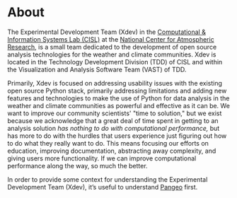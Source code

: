 # About

The Experimental Development Team (Xdev) in the
[Computational & Information Systems Lab (CISL)](https://www2.cisl.ucar.edu/)
at the [National Center for Atmospheric Research](https://ncar.ucar.edu/), is
a small team dedicated to the development of open source analysis technologies
for the weather and climate communities.  Xdev is located in the Technology
Development Division (TDD) of CISL and within the Visualization and Analysis
Software Team (VAST) of TDD.

Primarily, Xdev is focused on addressing usability issues with the existing
open source Python stack, primarily addressing limitations and adding new
features and technologies to make the use of Python for data analysis in the
weather and climate communities as powerful and effective as it can be.  We
want to improve our community scientists' "time to solution," but we exist
because we acknowledge that a great deal of time spent in getting to an
analysis solution *has nothing to do with computational performance,* but
has more to do with the hurdles that users experience just figuring out how
to do what they really want to do.  This means focusing our efforts on education,
improving documentation, abstracting away complexity, and giving users more
functionality.  If we can improve computational performance along the way,
so much the better.

In order to provide some context for understanding the Experimental
Development Team (Xdev), it’s useful to understand [Pangeo](https://pangeo.io)
first.
